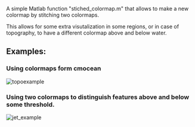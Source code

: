 A simple Matlab function "stiched_colormap.m" that allows to make a new colormap by stitching two colormaps. 

This allows for some extra visutalization in some regions, or in case of topography, to have a different colormap above and below water. 

## Examples: 

### Using colormaps form cmocean
![topoexample](https://github.com/user-attachments/assets/48661102-04d6-43dc-bea3-fb5c90f15764)

### Using two colormaps to distinguish features above and below some threshold. 
![jet_example](https://github.com/user-attachments/assets/ed65f25e-f131-46f6-9f8e-377061412ab8)
